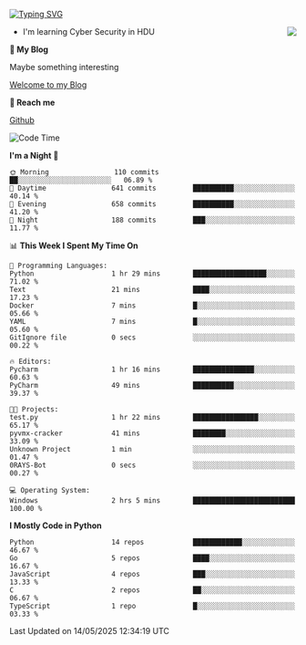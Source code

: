 [![Typing SVG](https://readme-typing-svg.herokuapp.com?font=Fira+Code&pause=1000&random=false&width=450&height=60&lines=Hello+%F0%9F%91%8B%F0%9F%8F%BB;I'm+JBNRZ)](https://git.io/typing-svg)

<a href="#">
  <img align="right" src="https://github-readme-stats.vercel.app/api?username=JBNRZ&show_icons=true&bg_color=15,f2f7fd,E0EAFC" />
</a>

- I'm learning Cyber Security in HDU

 **🌱 My Blog**

Maybe something interesting

[Welcome to my Blog](https://jbnrz.com.cn/)

 **💬 Reach me** 

[Github](https://github.com/JBNRZ)


<!--START_SECTION:waka-->
![Code Time](http://img.shields.io/badge/Code%20Time-1%2C173%20hrs%2052%20mins-blue)

**I'm a Night 🦉** 

```text
🌞 Morning                110 commits         ██░░░░░░░░░░░░░░░░░░░░░░░   06.89 % 
🌆 Daytime                641 commits         ██████████░░░░░░░░░░░░░░░   40.14 % 
🌃 Evening                658 commits         ██████████░░░░░░░░░░░░░░░   41.20 % 
🌙 Night                  188 commits         ███░░░░░░░░░░░░░░░░░░░░░░   11.77 % 
```


📊 **This Week I Spent My Time On** 

```text
💬 Programming Languages: 
Python                   1 hr 29 mins        ██████████████████░░░░░░░   71.02 % 
Text                     21 mins             ████░░░░░░░░░░░░░░░░░░░░░   17.23 % 
Docker                   7 mins              █░░░░░░░░░░░░░░░░░░░░░░░░   05.66 % 
YAML                     7 mins              █░░░░░░░░░░░░░░░░░░░░░░░░   05.60 % 
GitIgnore file           0 secs              ░░░░░░░░░░░░░░░░░░░░░░░░░   00.22 % 

🔥 Editors: 
Pycharm                  1 hr 16 mins        ███████████████░░░░░░░░░░   60.63 % 
PyCharm                  49 mins             ██████████░░░░░░░░░░░░░░░   39.37 % 

🐱‍💻 Projects: 
test.py                  1 hr 22 mins        ████████████████░░░░░░░░░   65.17 % 
pyvmx-cracker            41 mins             ████████░░░░░░░░░░░░░░░░░   33.09 % 
Unknown Project          1 min               ░░░░░░░░░░░░░░░░░░░░░░░░░   01.47 % 
0RAYS-Bot                0 secs              ░░░░░░░░░░░░░░░░░░░░░░░░░   00.27 % 

💻 Operating System: 
Windows                  2 hrs 5 mins        █████████████████████████   100.00 % 
```

**I Mostly Code in Python** 

```text
Python                   14 repos            ████████████░░░░░░░░░░░░░   46.67 % 
Go                       5 repos             ████░░░░░░░░░░░░░░░░░░░░░   16.67 % 
JavaScript               4 repos             ███░░░░░░░░░░░░░░░░░░░░░░   13.33 % 
C                        2 repos             ██░░░░░░░░░░░░░░░░░░░░░░░   06.67 % 
TypeScript               1 repo              █░░░░░░░░░░░░░░░░░░░░░░░░   03.33 % 
```




 Last Updated on 14/05/2025 12:34:19 UTC
<!--END_SECTION:waka-->
